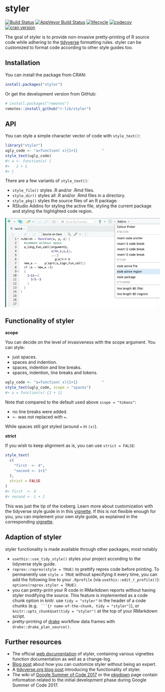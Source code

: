 
<!-- README.md is generated from README.Rmd. Please edit that file -->

# styler

[![Build
Status](https://travis-ci.org/r-lib/styler.svg?branch=master)](https://travis-ci.org/r-lib/styler)
[![AppVeyor Build
Status](https://ci.appveyor.com/api/projects/status/github/r-lib/styler?branch=master&svg=true)](https://ci.appveyor.com/project/r-lib/styler)
[![lifecycle](https://img.shields.io/badge/lifecycle-stable-brightgreen.svg)](https://www.tidyverse.org/lifecycle/#stable)
[![codecov](https://codecov.io/gh/r-lib/styler/branch/master/graph/badge.svg)](https://codecov.io/gh/r-lib/styler)
[![cran
version](http://www.r-pkg.org/badges/version/styler)](https://cran.r-project.org/package=styler)

The goal of styler is to provide non-invasive pretty-printing of R
source code while adhering to the
[tidyverse](http://style.tidyverse.org) formatting rules. styler can be
customized to format code according to other style guides too.

## Installation

You can install the package from CRAN:

``` r
install.packages("styler") 
```

Or get the development version from GitHub:

``` r
# install.packages("remotes") 
remotes::install_github("r-lib/styler") 
```

## API

You can style a simple character vector of code with `style_text()`:

``` r
library("styler")
ugly_code <- "a=function( x){1+1}           "
style_text(ugly_code)
#> a <- function(x) {
#>   1 + 1
#> }
```

There are a few variants of `style_text()`:

  - `style_file()` styles .R and/or .Rmd files.
  - `style_dir()` styles all .R and/or .Rmd files in a directory.
  - `style_pkg()` styles the source files of an R package.
  - RStudio Addins for styling the active file, styling the current
    package and styling the highlighted code
region.

<img src="https://raw.githubusercontent.com/lorenzwalthert/some_raw_data/master/styler_0.1.gif" width="650px" />

## Functionality of styler

**scope**

You can decide on the level of invasiveness with the scope argument. You
can style:

  - just spaces.
  - spaces and indention.
  - spaces, indention and line breaks.
  - spaces, indention, line breaks and tokens.

<!-- end list -->

``` r
ugly_code <- "a=function( x){1+1}           "
style_text(ugly_code, scope = "spaces")
#> a = function(x) {1 + 1}
```

Note that compared to the default used above `scope = "tokens"`:

  - no line breaks were added.
  - `<-` was not replaced with `=`.

While spaces still got styled (around `=` in `(x)`).

**strict**

If you wish to keep alignment as is, you can use `strict = FALSE`:

``` r
style_text(
  c(
    "first  <- 4", 
    "second <- 1+1"
  ),
  strict = FALSE 
) 
#> first  <- 4
#> second <- 1 + 1
```

This was just the tip of the iceberg. Learn more about customization
with the tidyverse style guide in in this
[vignette](http://styler.r-lib.org/articles/introducing_styler.html). If
this is not flexible enough for you, you can implement your own style
guide, as explained in the corresponding
[vignette](http://styler.r-lib.org/articles/customizing_styler.html).

## Adaption of styler

styler functionality is made available through other packages, most
notably

  - `usethis::use_tidy_style()` styles your project according to the
    tidyverse style guide.
  - `reprex::reprex(style = TRUE)` to prettify reprex code before
    printing. To permanently use `style = TRUE` without specifying it
    every time, you can add the following line to your `.Rprofile` (via
    `usethis::edit_r_profile()`): `options(reprex.styler = TRUE)`.
  - you can pretty-print your R code in RMarkdown reports without having
    styler modifying the source. This feature is implemented as a code
    chunk option in knitr. use `tidy = "styler"` in the header of a code
    chunks (e.g. ` ```{r name-of-the-chunk, tidy = "styler"}`), or
    `knitr::opts_chunk$set(tidy = "styler")` at the top of your
    RMarkdown script.
  - pretty-printing of [drake](https://github.com/ropensci/drake)
    workflow data frames with `drake::drake_plan_source()`.

## Further resources

  - The official [web documentation](http://styler.r-lib.org/) of
    styler, containing various vignettes function documentation as well
    as a change-log.
  - [Blog
    post](https://lorenzwalthert.netlify.com/posts/customizing-styler-the-quick-way/)
    about how you can customize styler without being an expert.
  - A [tidyverse.org blog
    post](https://www.tidyverse.org/articles/2017/12/styler-1.0.0/)
    introducing the functionality of styler.
  - The wiki of [Google Summer of Code
    2017](https://github.com/rstats-gsoc/gsoc2017/wiki/Noninvasive-source-code-formatting)
    or the [pkgdown](https://r-lib.github.io/styler/) page contain
    information related to the initial development phase during Google
    Summer of Code 2017.
